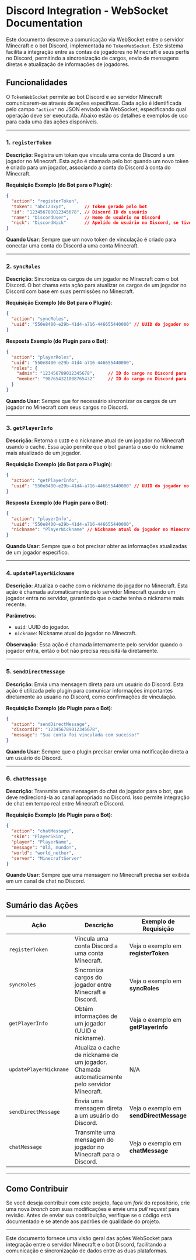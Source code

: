 # Discord Integration - WebSocket Documentation

Este documento descreve a comunicação via WebSocket entre o servidor Minecraft e o bot Discord, implementada no `TokenWebSocket`. Este sistema facilita a integração entre as contas de jogadores no Minecraft e seus perfis no Discord, permitindo a sincronização de cargos, envio de mensagens diretas e atualização de informações de jogadores.

## Funcionalidades

O `TokenWebSocket` permite ao bot Discord e ao servidor Minecraft comunicarem-se através de ações específicas. Cada ação é identificada pelo campo `"action"` no JSON enviado via WebSocket, especificando qual operação deve ser executada. Abaixo estão os detalhes e exemplos de uso para cada uma das ações disponíveis.

---

### 1. `registerToken`

**Descrição**: Registra um token que vincula uma conta do Discord a um jogador no Minecraft. Esta ação é chamada pelo bot quando um novo token é criado para um jogador, associando a conta do Discord à conta do Minecraft.

**Requisição Exemplo (do Bot para o Plugin)**:

```json
{
  "action": "registerToken",
  "token": "abc123xyz",       // Token gerado pelo bot
  "id": "123456789012345678", // Discord ID do usuário
  "name": "DiscordUser",      // Nome de usuário no Discord
  "nick": "DiscordNick"       // Apelido do usuário no Discord, se tiver
}
```

**Quando Usar**: Sempre que um novo token de vinculação é criado para conectar uma conta do Discord a uma conta Minecraft.

---

### 2. `syncRoles`

**Descrição**: Sincroniza os cargos de um jogador no Minecraft com o bot Discord. O bot chama esta ação para atualizar os cargos de um jogador no Discord com base em suas permissões no Minecraft.

**Requisição Exemplo (do Bot para o Plugin)**:

```json
{
  "action": "syncRoles",
  "uuid": "550e8400-e29b-41d4-a716-446655440000" // UUID do jogador no Minecraft
}
```

**Resposta Exemplo (do Plugin para o Bot)**:

```json
{
  "action": "playerRoles",
  "uuid": "550e8400-e29b-41d4-a716-446655440000",
  "roles": {
    "admin": "123456789012345678",     // ID do cargo no Discord para 'admin'
    "member": "987654321098765432"     // ID do cargo no Discord para 'member'
  }
}
```

**Quando Usar**: Sempre que for necessário sincronizar os cargos de um jogador no Minecraft com seus cargos no Discord.

---

### 3. `getPlayerInfo`

**Descrição**: Retorna o `UUID` e o nickname atual de um jogador no Minecraft usando o cache. Essa ação permite que o bot garanta o uso do nickname mais atualizado de um jogador.

**Requisição Exemplo (do Bot para o Plugin)**:

```json
{
  "action": "getPlayerInfo",
  "uuid": "550e8400-e29b-41d4-a716-446655440000" // UUID do jogador no Minecraft
}
```

**Resposta Exemplo (do Plugin para o Bot)**:

```json
{
  "action": "playerInfo",
  "uuid": "550e8400-e29b-41d4-a716-446655440000",
  "nickname": "PlayerNickname" // Nickname atual do jogador no Minecraft
}
```

**Quando Usar**: Sempre que o bot precisar obter as informações atualizadas de um jogador específico.

---

### 4. `updatePlayerNickname`

**Descrição**: Atualiza o cache com o nickname do jogador no Minecraft. Esta ação é chamada automaticamente pelo servidor Minecraft quando um jogador entra no servidor, garantindo que o cache tenha o nickname mais recente.

**Parâmetros**:

- `uuid`: UUID do jogador.
- `nickname`: Nickname atual do jogador no Minecraft.

**Observação**: Essa ação é chamada internamente pelo servidor quando o jogador entra, então o bot não precisa requisitá-la diretamente.

---

### 5. `sendDirectMessage`

**Descrição**: Envia uma mensagem direta para um usuário do Discord. Esta ação é utilizada pelo plugin para comunicar informações importantes diretamente ao usuário no Discord, como confirmações de vinculação.

**Requisição Exemplo (do Plugin para o Bot)**:

```json
{
  "action": "sendDirectMessage",
  "discordId": "123456789012345678",
  "message": "Sua conta foi vinculada com sucesso!"
}
```

**Quando Usar**: Sempre que o plugin precisar enviar uma notificação direta a um usuário do Discord.

---

### 6. `chatMessage`

**Descrição**: Transmite uma mensagem do chat do jogador para o bot, que deve redirecioná-la ao canal apropriado no Discord. Isso permite integração de chat em tempo real entre Minecraft e Discord.

**Requisição Exemplo (do Plugin para o Bot)**:

```json
{
  "action": "chatMessage",
  "skin": "PlayerSkin",
  "player": "PlayerName",
  "message": "Olá, mundo!",
  "world": "world_nether",
  "server": "MinecraftServer"
}
```

**Quando Usar**: Sempre que uma mensagem no Minecraft precisa ser exibida em um canal de chat no Discord.

---

## Sumário das Ações

| Ação                | Descrição                                                                                                 | Exemplo de Requisição                         |
|---------------------|-----------------------------------------------------------------------------------------------------------|-----------------------------------------------|
| `registerToken`     | Vincula uma conta Discord a uma conta Minecraft.                                                          | Veja o exemplo em **registerToken**           |
| `syncRoles`         | Sincroniza cargos do jogador entre Minecraft e Discord.                                                   | Veja o exemplo em **syncRoles**               |
| `getPlayerInfo`     | Obtém informações de um jogador (UUID e nickname).                                                        | Veja o exemplo em **getPlayerInfo**           |
| `updatePlayerNickname` | Atualiza o cache de nickname de um jogador. Chamada automaticamente pelo servidor Minecraft.             | N/A                                           |
| `sendDirectMessage` | Envia uma mensagem direta a um usuário do Discord.                                                        | Veja o exemplo em **sendDirectMessage**       |
| `chatMessage`       | Transmite uma mensagem do jogador no Minecraft para o Discord.                                           | Veja o exemplo em **chatMessage**             |

---

## Como Contribuir

Se você deseja contribuir com este projeto, faça um *fork* do repositório, crie uma nova *branch* com suas modificações e envie uma *pull request* para revisão. Antes de enviar sua contribuição, verifique se o código está documentado e se atende aos padrões de qualidade do projeto.

---

Este documento fornece uma visão geral das ações WebSocket para integração entre o servidor Minecraft e o bot Discord, facilitando a comunicação e sincronização de dados entre as duas plataformas.
